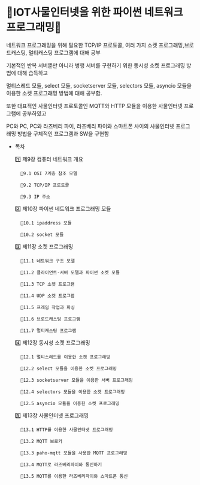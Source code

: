 <h1> 🔔IOT사물인터넷을 위한 파이썬 네트워크 프로그래밍🔔 </h1>

네트워크 프로그래밍을 위해 필요한 TCP/IP 프로토콜, 여러 가지 소켓 프로그래밍,브로드캐스팅, 멀티캐스팅 프로그램에 대해 공부

기본적인 반복 서버뿐만 아니라 병행 서버를 구현하기 위한 동시성 소켓 프로그래밍 방법에 대해 습득하고 

멀티스레드 모듈, select 모듈, socketserver 모듈, selectors 모듈, asyncio 모듈을 이용한 소켓 프로그래밍 방법에 대해 공부함.

또한 대표적인 사물인터넷 프로토콜인 MQTT와 HTTP 모듈을 이용한 사물인터넷 프로그램에 공부하였고

PC와 PC, PC와 라즈베리 파이, 라즈베리 파이와 스마트폰 사이의 사물인터넷 프로그래밍 방법을 구체적인 프로그램과 SW을 구현함

* 목차


  1️⃣ 제9장 컴퓨터 네트워크 개요

        🔸9.1 OSI 7계층 참조 모델

        🔸9.2 TCP/IP 프로토콜

        🔸9.3 IP 주소

 

  2️⃣ 제10장 파이썬 네트워크 프로그래밍 모듈

        🔸10.1 ipaddress 모듈

        🔸10.2 socket 모듈

 

    3️⃣ 제11장 소켓 프로그래밍

        🔸11.1 네트워크 구조 모델

        🔸11.2 클라이언트-서버 모델과 파이썬 소켓 모듈

        🔸11.3 TCP 소켓 프로그램

        🔸11.4 UDP 소켓 프로그램

        🔸11.5 프레임 작업과 파싱

        🔸11.6 브로드캐스팅 프로그램

        🔸11.7 멀티캐스팅 프로그램

 

    4️⃣ 제12장 동시성 소켓 프로그래밍

        🔸12.1 멀티스레드를 이용한 소켓 프로그래밍

        🔸12.2 select 모듈을 이용한 소켓 프로그래밍

        🔸12.3 socketserver 모듈을 이용한 서버 프로그래밍

        🔸12.4 selectors 모듈을 이용한 소켓 프로그래밍

        🔸12.5 asyncio 모듈을 이용한 소켓 프로그래밍

 


     5️⃣ 제13장 사물인터넷 프로그래밍

        🔸13.1 HTTP를 이용한 사물인터넷 프로그래밍

        🔸13.2 MQTT 브로커

        🔸13.3 paho-mqtt 모듈을 사용한 MQTT 프로그래밍

        🔸13.4 MQTT로 라즈베리파이와 통신하기

        🔸13.5 MQTT를 이용한 라즈베리파이와 스마트폰 통신

